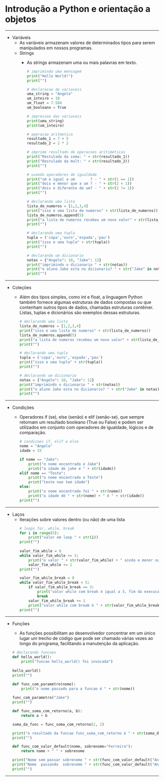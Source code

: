 # Introdução a Python e orientação a objetos
---
- Variáveis
    - As variáveis armazenam valores de determinados tipos para serem manipulados em nossos programas.
    - Strings
        - As strings armazenam uma ou mais palavras em texto.

            ```python
            # imprimindo uma mensagem
            print("Hello World!")
            print("")

            # declaracao de variaveis
            uma_string = "Angelo"
            um_inteiro = 10
            um_float = 7.584
            um_booleano = True

            # impressao das variaveis
            print(uma_string)
            print(um_inteiro)

            # operacao aritmetica
            resultado_1 = 7 + 5
            resultado_2 = 2 * 2

            # imprime resultado de operacoes aritimeticas
            print("Restulado da soma: " + str(resultado_1))
            print("Restulado da mult: " + str(resultado_2))
            print("")

            # usando operadores de igualdade
            print("um e igual a um       ? - " + str(1 == 1))
            print("dois e menor que a um ? - " + str(2 < 1))
            print("dois e diferente de um? - " + str(2 != 1))
            print("")

            # declarando uma lista
            lista_de_numeros = [1,2,3,4] 
            print("isso e uma lista de numeros" + str(lista_de_numeros))
            lista_de_numeros.append(5)
            print("a lista de numeros recebeu um novo valor" + str(lista_de_numeros))
            print("")

            # declarando uma tupla
            tupla = ('copa','ouro','espada','pau')
            print("isso e uma tupla" + str(tupla))
            print("")

            # declarando um dicionario
            notas = {"Angelo": 10, "Jake": 12}
            print("imprimindo o dicionario " + str(notas))
            print("o aluno Jake esta no dicionario? " + str("Jake" in notas))
            print("")
            ```
---
- Coleções
    - Além dos tipos simples, como int e float, a linguagem Python também fornece algumas estruturas de dados compostas ou que contenham outros tipos de dados, chamadas estruturas contêiner. Listas, tuplas e dicionários são exemplos dessas estruturas.

        ```python
        # declarando uma lista
        lista_de_numeros = [1,2,3,4] 
        print("isso e uma lista de numeros" + str(lista_de_numeros))
        lista_de_numeros.append(5)
        print("a lista de numeros recebeu um novo valor" + str(lista_de_numeros))
        print("")

        # declarando uma tupla
        tupla = ('copa','ouro','espada','pau')
        print("isso e uma tupla" + str(tupla))
        print("")

        # declarando um dicionario
        notas = {"Angelo": 10, "Jake": 12}
        print("imprimindo o dicionario " + str(notas))
        print("o aluno Jake esta no dicionario? " + str("Jake" in notas))
        print("")
        ```
---
- Condições
    - Operadores if (se), else (senão) e elif (senão-se), que sempre retornam um resultado booleano (True ou False) e podem ser utilizados em conjunto com operadores de igualdade, lógicos e de comparação.

        ```python    
        # condicoes if, elif e else
        nome = "Angelo"
        idade = 33

        if nome == "Jake":
            print("o nome encontrado e Jake")
            print("a idade de jake é " + str(idade))
        elif nome == "Teste":
            print("o nome encontrado e Teste")
            print("teste nao tem idade")
        else:
            print("o nome encontrado foi " + str(nome))
            print("a idade dé " + str(nome) + " é " + str(idade)) 
        print("")
        ```
---
- Laços
    - Iterações sobre valores dentro (ou não) de uma lista
        ```python
        # loops for, while, break
        for i in range(5):
            print("valor em loop " + str(i))
        print("")
            
        valor_fim_while = 0
        while valor_fim_while <= 3:
            print("o valor " + str(valor_fim_while) + " ainda e menor ou igual a 3")
            valor_fim_while += 1
        print("")

        valor_fim_while_break = 0
        while valor_fim_while_break < 5:
            if valor_fim_while_break == 3:
                print("valor while com break é igual a 3, fim da execucao")
                break
            valor_fim_while_break += 1
            print("valor while com break é " + str(valor_fim_while_break))
        print("")
        ```
---
- Funções
    - As funções possibilitam ao desenvolvedor concentrar em um único lugar um trecho de código que pode ser chamado várias vezes ao longo do programa, facilitando a manutenção da aplicação.

    ```python
    # declarando funcoes
    def hello_world():
        print("funcao hello_world() foi invocada")
        
    hello_world()
    print("")

    def func_com_parametro(nome):
        print("o nome passado para a funcao é " + str(nome))
        
    func_com_parametro("Jake")
    print("")

    def func_soma_com_retorno(a, b):
        return a + b

    soma_da_func = func_soma_com_retorno(2, 2)

    print("o resultado da funcao func_soma_com_retorno é " + str(soma_da_func))
    print("")

    def func_com_valor_default(nome, sobrenome="Ferreira"):
        return nome + " " + sobrenome

    print("Nome sem passar sobrenome " + str(func_com_valor_default("Angelo")))
    print("Nome  passando  sobrenome " + str(func_com_valor_default("Angelo", "Lorann")))
    print("")
    ```
---